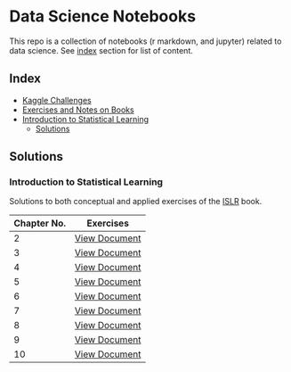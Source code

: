 # Data Science Notebooks 

This repo is a collection of notebooks (r markdown, and jupyter) related to data science. See [index](#index) section for list of content. 

## Index
* [Kaggle Challenges](#kaggle-challenges)
* [Exercises and Notes on Books](#exercises-and-notes-on-books)
 * [Introduction to Statistical Learning](#introduction-to-statistical-learning)
   * [Solutions](#Solutions)


## Solutions 
### Introduction to Statistical Learning

Solutions to both conceptual and applied exercises of the [ISLR](http://www-bcf.usc.edu/~gareth/ISL/index.html) book. 

|Chapter No. |                                                                               Exercises                                            |  
|------------|------------------------------------------------------------------------------------------------------------------------------------|
|2           | [View Document](http://rpubs.com/evertonjlima/242620) |
|3           | [View Document](http://rpubs.com/evertonjlima/242622) |
|4           | [View Document](http://rpubs.com/evertonjlima/242623) | 
|5           | [View Document](http://rpubs.com/evertonjlima/242625) |   
|6           | [View Document](http://rpubs.com/evertonjlima/242626) |
|7           | [View Document](http://rpubs.com/evertonjlima/242631) |
|8           | [View Document](http://rpubs.com/evertonjlima/242633) |
|9           | [View Document](http://rpubs.com/evertonjlima/242636) |
|10          | [View Document](http://rpubs.com/evertonjlima/245990) |

